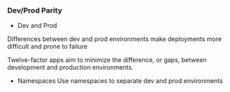 ### Dev/Prod Parity

- Dev and Prod

Differences between dev and prod environments make deployments more difficult and 
prone to failure

Twelve-factor apps aim to minimize the difference, or gaps, between development
and production environments.

- Namespaces
Use namespaces to separate dev and prod environments


